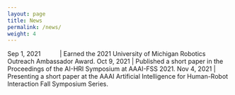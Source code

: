 ```yaml
---
layout: page
title: News
permalink: /news/
weight: 4
---
```



<style>
td, th {
   border: none!important;
}
</style>

Sep 1, 2021 &nbsp; &nbsp; &nbsp; &nbsp; &nbsp; | Earned the 2021 University of Michigan Robotics Outreach Ambassador Award.
Oct 9, 2021        | Published a short paper in the Proceedings of the AI-HRI Symposium at AAAI-FSS 2021.
Nov 4, 2021        | Presenting a short paper at the AAAI Artificial Intelligence for Human-Robot Interaction Fall Symposium Series.

